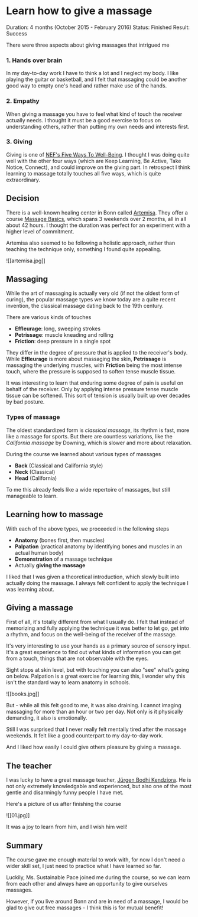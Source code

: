 # Learn how to give a massage

Duration: 4 months (October 2015 - February 2016)
Status: Finished
Result: Success

There were three aspects about giving massages that intrigued me

### 1. Hands over brain ###

In my day-to-day work I have to think a lot and I neglect my body. I like playing the guitar or basketball, and I felt that massaging could be another good way to empty one's head and rather make use of the hands.

### 2. Empathy ###

When giving a massage you have to feel what kind of touch the receiver actually needs. I thought it must be a good exercise to focus on understanding others, rather than putting my own needs and interests first.

### 3. Giving ###

Giving is one of [NEF's Five Ways To Well-Being](http://www.neweconomics.org/publications/entry/five-ways-to-well-being-the-evidence). I thought I was doing quite well with the other four ways (which are Keep Learning, Be Active, Take Notice, Connect), and could improve on the giving part. In retrospect I think learning to massage totally touches all five ways, which is quite extraordinary.

## Decision ##

There is a well-known healing center in Bonn called [Artemisa](http://www.artemisa.de/). They offer a course [Massage Basics](http://www.artemisa.de/naturheilverfahren/naturheilverfahren/massage-basics/), which spans 3 weekends over 2 months, all in all about 42 hours. I thought the duration was perfect for an experiment with a higher level of commitment.

Artemisa also seemed to be following a holistic approach, rather than teaching the technique only, something I found quite appealing. 

![[artemisa.jpg]]

## Massaging ##

While the art of massaging is actually very old (if not the oldest form of curing), the popular massage types we know today are a quite recent invention, the classical massage dating back to the 19th century. 

There are various kinds of touches

- __Effleurage__: long, sweeping strokes
- __Petrissage__: muscle kneading and rolling
- __Friction__: deep pressure in a single spot

They differ in the degree of pressure that is applied to the receiver's body. While __Effleurage__ is more about massaging the skin, __Petrissage__ is massaging the underlying muscles, with __Friction__ being the most intense touch, where the pressure is supposed to soften tense muscle tissue.

It was interesting to learn that enduring some degree of pain is useful on behalf of the receiver. Only by applying intense pressure tense muscle tissue can be softened. This sort of tension is usually built up over decades by bad posture.

### Types of massage ###

The oldest standardized form is _classical massage_, its rhythm is fast, more like a massage for sports. But there are countless variations, like the _California massage_ by Downing, which is slower and more about relaxation.

During the course we learned about various types of massages

- __Back__ (Classical and California style)
- __Neck__ (Classical)
- __Head__ (California)

To me this already feels like a wide repertoire of massages, but still manageable to learn.

## Learning how to massage ##

With each of the above types, we proceeded in the following steps

- __Anatomy__ (bones first, then muscles)
- __Palpation__ (practical anatomy by identifying bones and muscles in an actual human body)
- __Demonstration__ of a massage technique
- Actually __giving the massage__

I liked that I was given a theoretical introduction, which slowly built into actually doing the massage. I always felt confident to apply the technique I was learning about.

## Giving a massage ##

First of all, it's totally different from what I usually do. I felt that instead of memorizing and fully applying the technique it was better to let go, get into a rhythm, and focus on the well-being of the receiver of the massage.

It's very interesting to use your hands as a primary source of sensory input. It's a great experience to find out what kinds of information you can get from a touch, things that are not observable with the eyes. 

Sight stops at skin level, but with touching you can also "see" what's going on below. Palpation is a great exercise for learning this, I wonder why this isn't the standard way to learn anatomy in schools. 

![[books.jpg]]

But - while all this felt good to me, it was also draining. I cannot imaging massaging for more than an hour or two per day. Not only is it physically demanding, it also is emotionally. 

Still I was surprised that I never really felt mentally tired after the massage weekends. It felt like a good counterpart to my day-to-day work.

And I liked how easily I could give others pleasure by giving a massage.

## The teacher ##

I was lucky to have a great massage teacher, [Jürgen Bodhi Kendziora](http://www.artemisa.de/ueberuns-praxen/lehrkraefte/juergen-bodhi-kendziora-hpt/). He is not only extremely knowledgable and experienced, but also one of the most gentle and disarmingly funny people I have met.

Here's a picture of us after finishing the course

![[01.jpg]]

It was a joy to learn from him, and I wish him well!

## Summary ##

The course gave me enough material to work with, for now I don't need a wider skill set, I just need to practice what I have learned so far. 

Luckily, Ms. Sustainable Pace joined me during the course, so we can learn from each other and always have an opportunity to give ourselves massages. 

However, if you live around Bonn and are in need of a massage, I would be glad to give out free massages - I think this is for mutual benefit!
